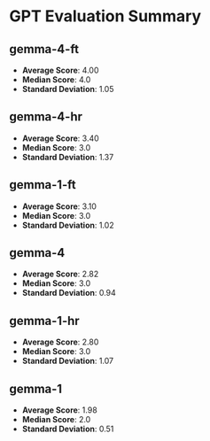 # GPT Evaluation Summary

## gemma-4-ft
- **Average Score**: 4.00
- **Median Score**: 4.0
- **Standard Deviation**: 1.05

## gemma-4-hr
- **Average Score**: 3.40
- **Median Score**: 3.0
- **Standard Deviation**: 1.37

## gemma-1-ft
- **Average Score**: 3.10
- **Median Score**: 3.0
- **Standard Deviation**: 1.02

## gemma-4
- **Average Score**: 2.82
- **Median Score**: 3.0
- **Standard Deviation**: 0.94

## gemma-1-hr
- **Average Score**: 2.80
- **Median Score**: 3.0
- **Standard Deviation**: 1.07

## gemma-1
- **Average Score**: 1.98
- **Median Score**: 2.0
- **Standard Deviation**: 0.51
